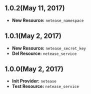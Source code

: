 
## 1.0.2(May 11, 2017)

  * **New Resource:** `netease_namespace`


## 1.0.1(May 2, 2017)

  * **New Resource:** `netease_secret_key`
  * **Del Resource:** `netease_service`

## 1.0.0(May 2, 2017)

  * **Init Provider:** `netease`
  * **Test Resource:** `netease_service`